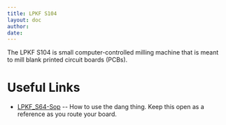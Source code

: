 ```yaml
---
title: LPKF S104
layout: doc
author: 
date: 
---
```


The LPKF S104 is small computer-controlled milling machine that is meant to mill blank printed circuit boards (PCBs).

# Useful Links
<!---
- [Before-you-get-started](Before-you-get-started) -- you MUST read this before using the LPKF
-->
- [LPKF_S64-Sop](LPKF_S64-Sop) -- How to use the dang thing. Keep this open as a reference as you route your board.
<!---
- [Design-rules](Design-rules) -- How to design your board, including LPKF capabilities
- [LPKF-Maintenance](LPKF-Maintenance) --Includes changing bits, tool collet, et cetera
- [LPKF-MiniContac-RS-Plating-Tank](LPKF-MiniContac-RS-Plating-Tank)
- [LPKF-Supplies](LPKF-Supplies) -- Bits, PCB materials, et cetera.
- [LPKF-Troubleshooting](LPKF-Troubleshooting) -- When things go wrong
- [Using-LPKF's-Easycontac-Rivet-System](Using-LPKF's-Easycontac-Rivet-System)
- [Material Safety Data Sheet for related products](man_msds.pdf)
-->
